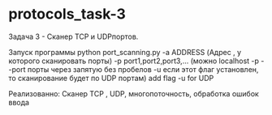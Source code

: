 # protocols_task-3

Задача 3 - Сканер TCP и UDPпортов.

Запуск программы
python port_scanning.py -a ADDRESS (Адрес , у которого сканировать порты) -p port1,port2,port3,... 
(можно localhost -p --port порты через запятую без пробелов -u если этот флаг установлен, то сканирование будет по UDP портам)
add flag -u for UDP

Реализованно: Сканер TCP , UDP, многопоточность, обработка ошибок ввода
